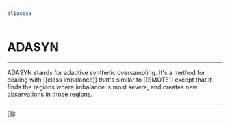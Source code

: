```yaml
---
aliases: 
---
```

# ADASYN
---
ADASYN stands for adaptive synthetic oversampling. It's a method for dealing with [[class imbalance]] that's similar to [[SMOTE]] except that it finds the regions where imbalance is most severe, and creates new observations in those regions. 

---
[1]: 